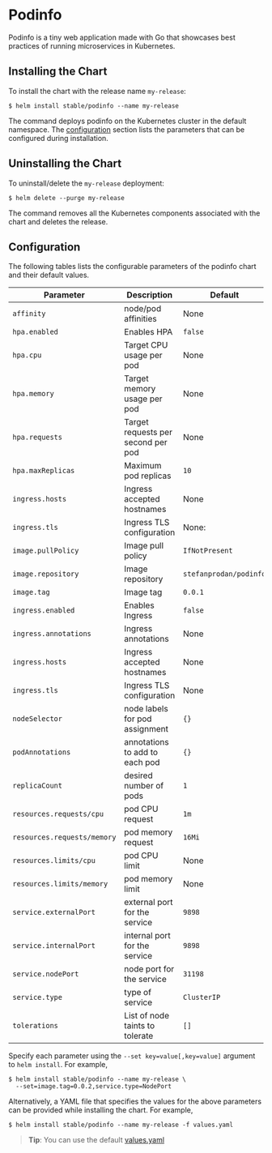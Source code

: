 # Podinfo

Podinfo is a tiny web application made with Go that showcases best
practices of running microservices in Kubernetes.

## Installing the Chart

To install the chart with the release name `my-release`:

```console
$ helm install stable/podinfo --name my-release
```

The command deploys podinfo on the Kubernetes cluster in the default namespace.
The [configuration](#configuration) section lists the parameters that can be configured during installation.

## Uninstalling the Chart

To uninstall/delete the `my-release` deployment:

```console
$ helm delete --purge my-release
```

The command removes all the Kubernetes components associated with the chart and deletes the release.

## Configuration

The following tables lists the configurable parameters of the podinfo chart and their default values.

Parameter | Description | Default
--- | --- | ---
`affinity` | node/pod affinities | None
`hpa.enabled` | Enables HPA | `false`
`hpa.cpu` | Target CPU usage per pod | None
`hpa.memory` | Target memory usage per pod | None
`hpa.requests` | Target requests per second per pod | None
`hpa.maxReplicas` | Maximum pod replicas | `10`
`ingress.hosts` | Ingress accepted hostnames | None
`ingress.tls` | Ingress TLS configuration | None:
`image.pullPolicy` | Image pull policy | `IfNotPresent`
`image.repository` | Image repository | `stefanprodan/podinfo`
`image.tag` | Image tag | `0.0.1`
`ingress.enabled` | Enables Ingress | `false`
`ingress.annotations` | Ingress annotations | None
`ingress.hosts` | Ingress accepted hostnames | None
`ingress.tls` | Ingress TLS configuration | None
`nodeSelector` | node labels for pod assignment | `{}`
`podAnnotations` | annotations to add to each pod | `{}`
`replicaCount` | desired number of pods | `1`
`resources.requests/cpu` | pod CPU request | `1m`
`resources.requests/memory` | pod memory request | `16Mi`
`resources.limits/cpu` | pod CPU limit | None
`resources.limits/memory` | pod memory limit | None
`service.externalPort` | external port for the service | `9898`
`service.internalPort` | internal port for the service | `9898`
`service.nodePort` | node port for the service | `31198`
`service.type` | type of service | `ClusterIP`
`tolerations` | List of node taints to tolerate | `[]`

Specify each parameter using the `--set key=value[,key=value]` argument to `helm install`. For example,

```console
$ helm install stable/podinfo --name my-release \
  --set=image.tag=0.0.2,service.type=NodePort
```

Alternatively, a YAML file that specifies the values for the above parameters can be provided while installing the chart. For example,

```console
$ helm install stable/podinfo --name my-release -f values.yaml
```

> **Tip**: You can use the default [values.yaml](values.yaml)
```


